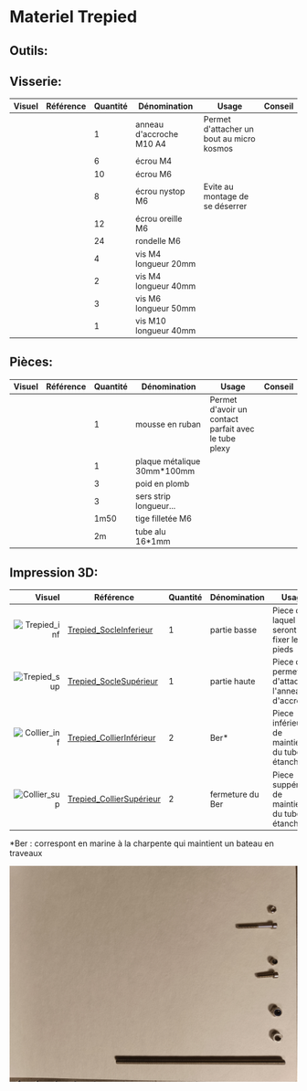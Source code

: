 # Materiel Trepied
## Outils:

## Visserie:
| Visuel | Référence | Quantité | Dénomination | Usage | Conseil |
|-------:|-----------|----------|--------------------------|-----------------------------------------|----------|
|        |           |         1| anneau d'accroche M10 A4 |Permet d'attacher un bout au micro kosmos |          |
|        |           |         6| écrou M4                 |                                         |          |
|        |           |        10| écrou M6                 |                                         |          |
|        |           |         8| écrou nystop  M6         |Evite au montage de se déserrer          |          |
|        |           |        12| écrou oreille M6         |                                         |          |
|        |           |        24| rondelle M6              |                                         |          |
|        |           |         4| vis M4 longueur 20mm     |                                         |          |
|        |           |         2| vis M4 longueur 40mm     |                                         |          |
|        |           |         3| vis M6 longueur 50mm     |                                         |          |
|        |           |         1| vis M10 longueur 40mm    |                                         |          |


## Pièces:
| Visuel | Référence | Quantité | Dénomination | Usage | Conseil |
|-------:|-----------|----------|--------------------------|-----------------------------------------|----------|
|        |           |         1| mousse en ruban          |Permet d'avoir un contact parfait avec le tube plexy|          |
|        |           |         1| plaque métalique 30mm*100mm |                                         |          |
|        |           |         3| poid en plomb            |                                         |          |
|        |           |         3| sers strip longueur...   |                                         |          |
|        |           |      1m50| tige filletée M6         |                                         |          |
|        |           |        2m| tube alu 16*1mm          |                                         |          |



## Impression 3D:
| Visuel | Référence | Quantité | Dénomination | Usage | Conseil |
|-------:|-----------|----------|--------------------------|-----------------------------------------|----------|
|![Trepied_inf](/../main/docs/pictures/3Dpart/socleInferieur.png)        |[Trepied_SocleInferieur](/../main/hardware/3Dprint_files/Trepied_SocleInferieur.stl)           |         1| partie basse             |Piece dans laquel seront fixer les pieds                                         |          |
|![Trepied_sup](/../main/docs/pictures/3Dpart/socleSuperieur.png)        |[Trepied_SocleSupérieur](/../main/hardware/3Dprint_files/Trepied_SocleSupérieur.stl)           |         1| partie haute             |Piece qui permettra d'attacher l'anneau d'accroche                                          |          |
|![Collier_inf](/../main/docs/pictures/3Dpart/collierInferieur.png)        |[Trepied_CollierInférieur](/../main/hardware/3Dprint_files/Trepied_CollierInférieur.stl)             |         2| Ber*               |Piece inférieur de maintient du tube étanche                                         |          |
|![Collier_sup](/../main/docs/pictures/3Dpart/collierSuperieur.png)        |[Trepied_CollierSupérieur](/../main/hardware/3Dprint_files/Trepied_CollierSupérieur.stl)             |         2| fermeture du Ber   |Piece suppérieur de maintient du tube étanche                                         |          |


*Ber : correspont en marine à la charpente qui maintient un bateau en traveaux




 ![piece-2](pictures/equipments/piece-2.jpg)
 
